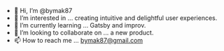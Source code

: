 - 👋 Hi, I’m @bymak87
- 👀 I’m interested in ... creating intuitive and delightful user experiences. 
- 🌱 I’m currently learning ... Gatsby and improv.
- 💞️ I’m looking to collaborate on ... a new product. 
- 📫 How to reach me ... bymak87@gmail.com

<!---
bymak87/bymak87 is a ✨ special ✨ repository because its `README.md` (this file) appears on your GitHub profile.
You can click the Preview link to take a look at your changes.
--->
